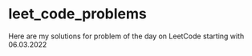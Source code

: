 # leet_code_problems
Here are my solutions for problem of the day on LeetCode starting with 06.03.2022
